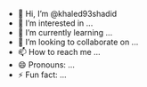 - 👋 Hi, I’m @khaled93shadid
- 👀 I’m interested in ...
- 🌱 I’m currently learning ...
- 💞️ I’m looking to collaborate on ...
- 📫 How to reach me ...
- 😄 Pronouns: ...
- ⚡ Fun fact: ...

<!---
khaled93shadid/khaled93shadid is a ✨ special ✨ repository because its `README.md` (this file) appears on your GitHub profile.
You can click the Preview link to take a look at your changes.
--->

